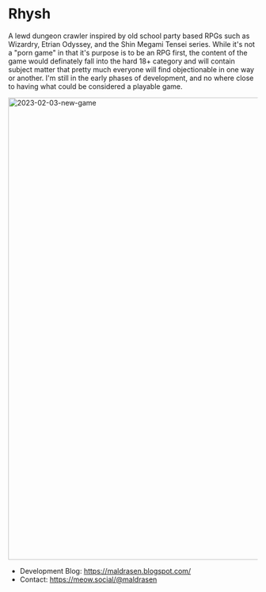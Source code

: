 # Rhysh
A lewd dungeon crawler inspired by old school party based RPGs such as Wizardry, Etrian Odyssey, and the Shin Megami Tensei series. While it's not a "porn game" in that it's purpose is to be an RPG first, the content of the game would definately fall into the hard 18+ category and will contain subject matter that pretty much everyone will find objectionable in one way or another. I'm still in the early phases of development, and no where close to having what could be considered a playable game.

<img width="932" alt="2023-02-03-new-game" src="https://user-images.githubusercontent.com/296053/224850259-a727307b-13e9-4217-9f43-f27a3f35e3f1.png">

- Development Blog: https://maldrasen.blogspot.com/
- Contact: https://meow.social/@maldrasen

